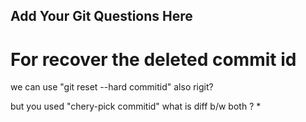 Add Your Git Questions Here
----------------------------
# For recover the deleted commit id
we can use "git reset --hard commitid" also rigit?

but you used "chery-pick commitid" what is diff b/w both ?
* 
